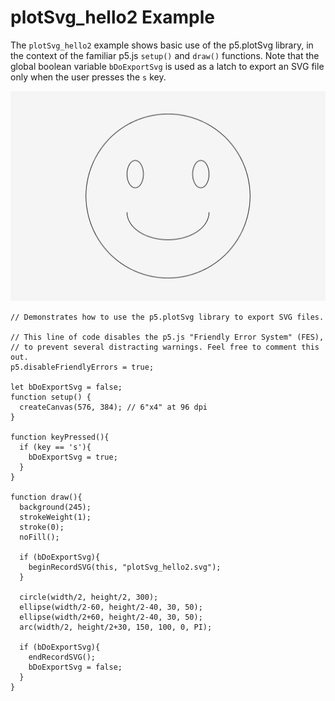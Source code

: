 # plotSvg_hello2 Example

The `plotSvg_hello2` example shows basic use of the p5.plotSvg library, in the context of the familiar p5.js `setup()` and `draw()` functions.  Note that the global boolean variable `bDoExportSvg` is used as a latch to export an SVG file only when the user presses the `s` key. 

![plotSvg_hello2.png](plotSvg_hello2.png)


```
// Demonstrates how to use the p5.plotSvg library to export SVG files.

// This line of code disables the p5.js "Friendly Error System" (FES), 
// to prevent several distracting warnings. Feel free to comment this out.
p5.disableFriendlyErrors = true; 

let bDoExportSvg = false; 
function setup() {
  createCanvas(576, 384); // 6"x4" at 96 dpi
}

function keyPressed(){
  if (key == 's'){
    bDoExportSvg = true; 
  }
}

function draw(){
  background(245); 
  strokeWeight(1);
  stroke(0);
  noFill();
  
  if (bDoExportSvg){
    beginRecordSVG(this, "plotSvg_hello2.svg");
  }

  circle(width/2, height/2, 300); 
  ellipse(width/2-60, height/2-40, 30, 50);
  ellipse(width/2+60, height/2-40, 30, 50);
  arc(width/2, height/2+30, 150, 100, 0, PI);

  if (bDoExportSvg){
    endRecordSVG();
    bDoExportSvg = false;
  }
}
```
